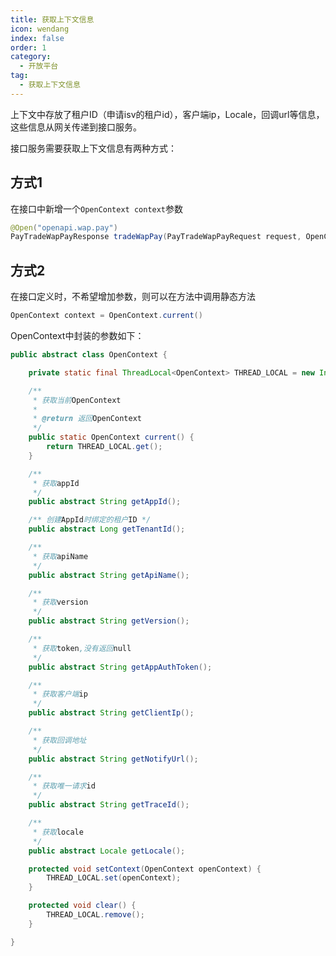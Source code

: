 ```yaml
---
title: 获取上下文信息
icon: wendang
index: false
order: 1
category:
  - 开放平台
tag:
  - 获取上下文信息
---
```


上下文中存放了租户ID（申请isv的租户id），客户端ip，Locale，回调url等信息，这些信息从网关传递到接口服务。

接口服务需要获取上下文信息有两种方式：



## 方式1

在接口中新增一个`OpenContext context`参数

```java
@Open("openapi.wap.pay")
PayTradeWapPayResponse tradeWapPay(PayTradeWapPayRequest request, OpenContext context);
```

## 方式2

在接口定义时，不希望增加参数，则可以在方法中调用静态方法

```java
OpenContext context = OpenContext.current()
```



OpenContext中封装的参数如下：

```java
public abstract class OpenContext {

    private static final ThreadLocal<OpenContext> THREAD_LOCAL = new InheritableThreadLocal<>();

    /**
     * 获取当前OpenContext
     *
     * @return 返回OpenContext
     */
    public static OpenContext current() {
        return THREAD_LOCAL.get();
    }

    /**
     * 获取appId
     */
    public abstract String getAppId();

    /** 创建AppId时绑定的租户ID */
    public abstract Long getTenantId();

    /**
     * 获取apiName
     */
    public abstract String getApiName();

    /**
     * 获取version
     */
    public abstract String getVersion();

    /**
     * 获取token,没有返回null
     */
    public abstract String getAppAuthToken();

    /**
     * 获取客户端ip
     */
    public abstract String getClientIp();

    /**
     * 获取回调地址
     */
    public abstract String getNotifyUrl();

    /**
     * 获取唯一请求id
     */
    public abstract String getTraceId();

    /**
     * 获取locale
     */
    public abstract Locale getLocale();

    protected void setContext(OpenContext openContext) {
        THREAD_LOCAL.set(openContext);
    }

    protected void clear() {
        THREAD_LOCAL.remove();
    }

}

```

